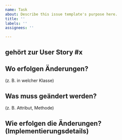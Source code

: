 ```yaml
---
name: Task
about: Describe this issue template's purpose here.
title: ''
labels: ''
assignees: ''

---
```


## gehört zur User Story #x

## Wo erfolgen Änderungen? 
(z. B. in welcher Klasse)



## Was muss geändert werden? 
(z. B. Attribut, Methode)


## Wie erfolgen die Änderungen? (Implementierungsdetails)
